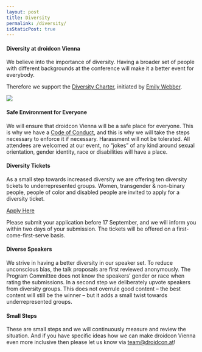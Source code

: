```yaml
---
layout: post
title: Diversity
permalink: /diversity/
isStaticPost: true
---
```


#### Diversity at droidcon Vienna

We believe into the importance of diversity. Having a broader set of people with different backgrounds at the conference will make it a better event for everybody.

Therefore we support the [Diversity Charter](http://diversitycharter.org/), initiated by [Emily Webber](http://twitter.com/ewebber).

[<img src="{{ site.baseurl}}/img/partners/supportingdiversity.png">](http://diversitycharter.org/)

#### Safe Environment for Everyone

We will ensure that droidcon Vienna will be a safe place for everyone. This is why we have a [Code of Conduct](/code-of-conduct), and this is why we will take the steps necessary to enforce it if necessary.
Harassment will not be tolerated. All attendees are welcomed at our event, no “jokes” of any kind around sexual orientation, gender identity, race or disabilities will have a place.

#### Diversity Tickets

As a small step towards increased diversity we are offering ten diversity tickets to underrepresented groups.
Women, transgender & non-binary people, people of color and disabled people are invited to apply for a diversity ticket.

<a href="https://goo.gl/forms/MJ5LHGdycPHEzPkx2" target="_blank" class="btn btn-primary waves-effect waves-button waves-light waves-float">Apply Here</a>

Please submit your application before 17 September, and we will inform you within two days of your submission.
The tickets will be offered on a first-come-first-serve basis.

#### Diverse Speakers

We strive in having a better diversity in our speaker set. To reduce unconscious bias, the talk proposals are first reviewed anonymously. The Program Committee does not know the speakers’ gender or race when rating the submissions.
In a second step we deliberately upvote speakers from diversity groups. This does not overrule good content – the best content will still be the winner – but it adds a small twist towards underrepresented groups.

#### Small Steps

These are small steps and we will continuously measure and review the situation. And if you have specific ideas how we can make droidcon Vienna even more inclusive then please let us know via [team@droidcon.at](mailto:team@droidcon.at)!
<img class="img-responsive feature-image" src="{{ site.baseurl }}/img/posts/diversity2.jpg" style="display:none">
